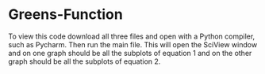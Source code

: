 # Greens-Function
To view this code download all three files and open with a Python compiler, such as Pycharm. Then run the main file. This will open the SciView window and on one graph should be all the subplots of equation 1 and on the other graph should be all the subplots of equation 2. 
